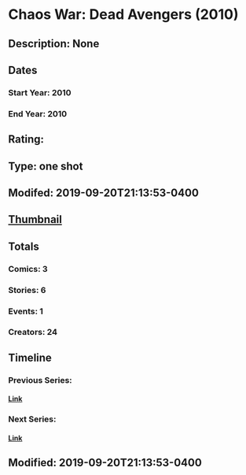 # Chaos War: Dead Avengers (2010)
## Description: None
## Dates
### Start Year: 2010
### End Year: 2010
## Rating: 
## Type: one shot
## Modifed: 2019-09-20T21:13:53-0400
## [Thumbnail](http://i.annihil.us/u/prod/marvel/i/mg/c/c0/4c7c37f6b28fb.jpg)
## Totals
### Comics: 3
### Stories: 6
### Events: 1
### Creators: 24
## Timeline
### Previous Series: 
#### [Link]()
### Next Series: 
#### [Link]()
## Modified: 2019-09-20T21:13:53-0400
